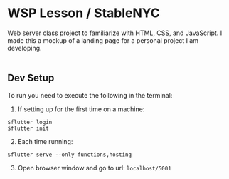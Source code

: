 # WSP Lesson / StableNYC
Web server class project to familiarize with HTML, CSS, and JavaScript. I made this a mockup of a landing page for a personal project I am developing.
<br/><br/>

## Dev Setup

To run you need to execute the following in the terminal:

1. If setting up for the first time on a machine:
```
$flutter login
$flutter init
```

2. Each time running:
```
$flutter serve --only functions,hosting
```

3. Open browser window and go to url: ```localhost/5001```
<br/>
